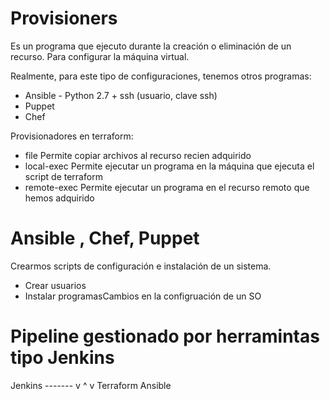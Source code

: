 # Provisioners

Es un programa que ejecuto durante la creación o eliminación de un recurso.
Para configurar la máquina virtual.

Realmente, para este tipo de configuraciones, tenemos otros programas: 
- Ansible - Python 2.7 + ssh (usuario, clave ssh)
- Puppet
- Chef

Provisionadores en terraform:
- file              Permite copiar archivos al recurso recien adquirido
- local-exec        Permite ejecutar un programa en la máquina que ejecuta el script de terraform
- remote-exec       Permite ejecutar un programa en el recurso remoto que hemos adquirido


# Ansible , Chef, Puppet

Crearmos scripts de configuración e instalación de un sistema.
- Crear usuarios
- Instalar programasCambios en la configruación de un SO

# Pipeline gestionado por herramintas tipo Jenkins

Jenkins -------
 v ^          v
Terraform    Ansible 